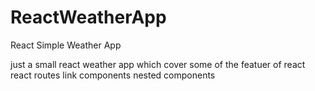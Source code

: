 # ReactWeatherApp
React Simple Weather App

just a small react weather app which cover some of the featuer of react 
react routes
link
components
nested components
